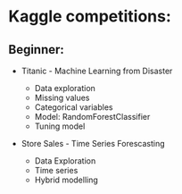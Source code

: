 # **Kaggle competitions:**

## Beginner: 
 - Titanic - Machine Learning from Disaster
    - Data exploration
    - Missing values
    - Categorical variables
    - Model: RandomForestClassifier 
    - Tuning model 
    
 - Store Sales - Time Series Forescasting 
    - Data Exploration
    - Time series 
    - Hybrid modelling


